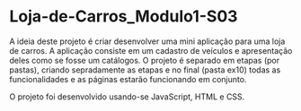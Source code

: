 # Loja-de-Carros_Modulo1-S03

A ideia deste projeto é criar desenvolver uma mini aplicação para uma loja de carros. 
A aplicação consiste em um cadastro de veículos e apresentação deles como se fosse um catálogos.
O projeto é separado em etapas (por pastas), criando sepradamente as etapas e no final (pasta ex10) todas as funcionalidades e as páginas
estarão funcionando em conjunto.

O projeto foi desenvolvido usando-se JavaScript, HTML e CSS.
